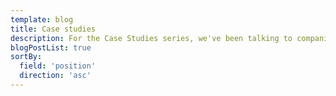 ```yaml
---
template: blog
title: Case studies
description: For the Case Studies series, we've been talking to companies using Nuxt to build their product. We'll explore their journey into the framework and its ecosystem, examine the variety of projects you can use Nuxt for, and consider the challenges they encountered and benefits they experienced.
blogPostList: true
sortBy:
  field: 'position'
  direction: 'asc'
---
```

